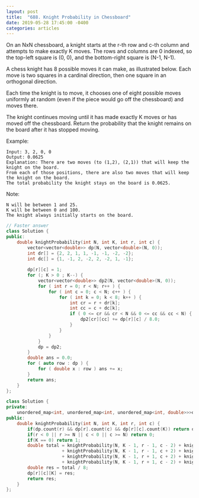 ```yaml
---
layout: post
title:  "688. Knight Probability in Chessboard"
date: 2019-05-28 17:45:00 -0400
categories: articles
---
```

On an NxN chessboard, a knight starts at the r-th row and c-th column and attempts to make exactly K moves. The rows and columns are 0 indexed, so the top-left square is (0, 0), and the bottom-right square is (N-1, N-1).

A chess knight has 8 possible moves it can make, as illustrated below. Each move is two squares in a cardinal direction, then one square in an orthogonal direction.

Each time the knight is to move, it chooses one of eight possible moves uniformly at random (even if the piece would go off the chessboard) and moves there.

The knight continues moving until it has made exactly K moves or has moved off the chessboard. Return the probability that the knight remains on the board after it has stopped moving.

Example:
```
Input: 3, 2, 0, 0
Output: 0.0625
Explanation: There are two moves (to (1,2), (2,1)) that will keep the knight on the board.
From each of those positions, there are also two moves that will keep the knight on the board.
The total probability the knight stays on the board is 0.0625.
```

Note:
```
N will be between 1 and 25.
K will be between 0 and 100.
The knight always initially starts on the board.
```
```c++
// Faster answer
class Solution {
public:
    double knightProbability(int N, int K, int r, int c) {
        vector<vector<double>> dp(N, vector<double>(N, 0));
        int dr[] = {2, 2, 1, 1, -1, -1, -2, -2};
        int dc[] = {1, -1, 2, -2, 2, -2, 1, -1};
        
        dp[r][c] = 1;
        for (; K > 0 ; K--) {
            vector<vector<double>> dp2(N, vector<double>(N, 0));
            for ( int r = 0; r < N; r++ ) {
                for ( int c = 0; c < N; c++ ) {
                    for ( int k = 0; k < 8; k++ ) {
                        int cr = r + dr[k];
                        int cc = c + dc[k];
                        if ( 0 <= cr && cr < N && 0 <= cc && cc < N) {
                            dp2[cr][cc] += dp[r][c] / 8.0;
                        }
                    }
                }
            }
            dp = dp2;
        }
        double ans = 0.0;
        for ( auto row : dp ) {
            for ( double x : row ) ans += x;
        }
        return ans;
    }
};
```

```c++
class Solution {
private:
    unordered_map<int, unordered_map<int, unordered_map<int, double>>>dp;
public:
    double knightProbability(int N, int K, int r, int c) {
        if(dp.count(r) && dp[r].count(c) && dp[r][c].count(K)) return dp[r][c][K];
        if(r < 0 || r >= N || c < 0 || c >= N) return 0;
        if(K == 0) return 1;
        double total = knightProbability(N, K - 1, r - 1, c - 2) + knightProbability(N, K - 1, r - 2, c - 1) 
                     + knightProbability(N, K - 1, r - 1, c + 2) + knightProbability(N, K - 1, r - 2, c + 1) 
                     + knightProbability(N, K - 1, r + 1, c + 2) + knightProbability(N, K - 1, r + 2, c + 1) 
                     + knightProbability(N, K - 1, r + 1, c - 2) + knightProbability(N, K - 1, r + 2, c - 1);
        double res = total / 8;
        dp[r][c][K] = res;
        return res;
    }
};
```